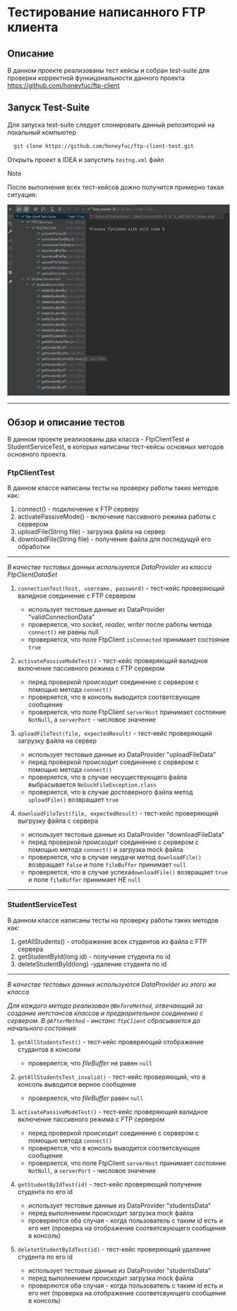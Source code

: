 # Тестирование написанного FTP клиента

## Описание

В данном проекте реализованы тест кейсы и собран test-suite для проверки 
корректной функицональности данного проекта https://github.com/honeyfuc/ftp-client

## Запуск Test-Suite

Для запуска test-suite следует слонировать данный репозиторий на локальный компьютер

```sh
  git clone https://github.com/honeyfuc/ftp-client-test.git
```

Открыть проект в IDEA и запустить `testng.xml` файл

>[!NOTE]
>
> После выполнения всех тест-кейсов дожно получится примерно такая ситуация:
>
>![Результаты](/docs/images/success.png "Результаты")

----

## Обзор и описание тестов

В данном проекте реализованы два класса - FtpClientTest и StudentServiceTest, в которых написаны тест-кейсы основных методов основного проекта.

### FtpClientTest

В данном классе написаны тесты на проверку работы таких методов как:

1. connect() - подключение к FTP серверу
2. activatePassiveMode() - включение пассивного режима работы с сервером
3. uploadFile(String file) - загрузка файла на сервер
4. downloadFile(String file) - получение файла для последущуй его обработки
----

*В качестве тестовых данных используются DataProvider из класса FtpClientDataSet*

1. `connectionTest(host, username, password)` - тест-кейс проверяющий валидное соединение с FTP сервером
   - использует тестовые данные из DataProvider "validConnectionData"
   - проверяется, что *socket, reader, writer* после работы метода `connect()` не равны null
   - проверяется, что поле FtpClient `isConnected` принимает состояние `true`
  
2. `activatePassiveModeTest()` - тест-кейс проверяющий валидное включение пассивного режима с FTP сервером
   - перед проверкой происходит соединение с сервером с помощью метода `connect()`
   - проверяется, что в консоль выводится соответсвующее сообщение
   - проверяется, что поле FtpClient `serverHost` принимает состояние `NotNull`, а `serverPort` - числовое значение
  
3. `uploadFileTest(file, expectedResult)` - тест-кейс проверяющий загрузку файла на сервер
   - использует тестовые данные из DataProvider "uploadFileData"
   - перед проверкой происходит соединение с сервером с помощью метода `connect()`
   - проверяется, что в cлучае несуществующего файла выбрасывается `NoSuchFileException.class`
   - проверяется, что в случае достоверного файла метод `uploadFile()` возвращает `true`
  
4. `downloadFileTest(file, expectedResult)` - тест-кейс проверяющий выгрузку файла с сервера
   - использует тестовые данные из DataProvider "downloadFileData"
   - перед проверкой происходит соединение с сервером с помощью метода `connect()` и загрузка mock файла
   - проверяется, что в случае неудачи метод `downloadFile()` возвращает `false` и поле `fileBuffer` принимает `null`
   - проверяется, что в случае успеха`downloadFile()` возвращает `true` и поле `fileBuffer` принимает НЕ `null`
  
----

### StudentServiceTest

В данном классе написаны тесты на проверку работы таких методов как:

1. getAllStudents() - отображение всех студентов из файла с FTP сервера
2. getStudentById(long id) - получение студента по id
3. deleteStudentById(long) -удаление студента по id
----

*В качестве тестовых данных используются DataProvider из этого же класса*

*Для каждого метода реализован `@BeforeMethod`, отвечающий за создание интстансов классов и предварительное соединение с сервером. В `@AfterMethod` - инстанс `ftpClient` сбрасывается до начального состояния*

1. `getAllStudentsTest()` - тест-кейс проверяющий отображение студантов в консоли
   - проверяется, что *fileBuffer*  не равен `null`

2. `getAllStudentsTest_invalid()` - тест-кейс проверяющий, что в консоль выводится верное сообщение
    - проверяется, что *fileBuffer* равен `null`
    
2. `activatePassiveModeTest()` - тест-кейс проверяющий валидное включение пассивного режима с FTP сервером
   - перед проверкой происходит соединение с сервером с помощью метода `connect()`
   - проверяется, что в консоль выводится соответсвующее сообщение
   - проверяется, что поле FtpClient `serverHost` принимает состояние `NotNull`, а `serverPort` - числовое значение
  
3. `getStudentByIdTest(id)` - тест-кейс проверяющий получение студента по его id
   - использует тестовые данные из DataProvider "studentsData"
   - перед выполнением происходит загрузка mock файла
   - проверяются оба случая - когда пользователь с таким id есть и его нет (проверка на отображение соответсвующего сообщения в консоль)
  
4. `deletetStudentByIdTest(id)` - тест-кейс проверяющий удаление студента по его id
   - использует тестовые данные из DataProvider "studentsData"
   - перед выполнением происходит загрузка mock файла
   - проверяются оба случая - когда пользователь с таким id есть и его нет (проверка на отображение соответсвующего сообщения в консоль)

